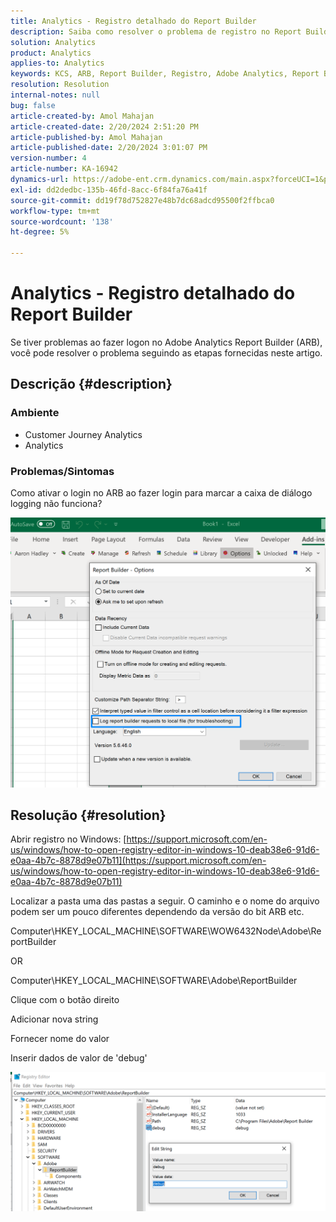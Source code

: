 ```yaml
---
title: Analytics - Registro detalhado do Report Builder
description: Saiba como resolver o problema de registro no Report Builder Adobe Analytics.
solution: Analytics
product: Analytics
applies-to: Analytics
keywords: KCS, ARB, Report Builder, Registro, Adobe Analytics, Report Builder do Analytics
resolution: Resolution
internal-notes: null
bug: false
article-created-by: Amol Mahajan
article-created-date: 2/20/2024 2:51:20 PM
article-published-by: Amol Mahajan
article-published-date: 2/20/2024 3:01:07 PM
version-number: 4
article-number: KA-16942
dynamics-url: https://adobe-ent.crm.dynamics.com/main.aspx?forceUCI=1&pagetype=entityrecord&etn=knowledgearticle&id=8cb36b7f-ffcf-ee11-9079-6045bd0065b6
exl-id: dd2dedbc-135b-46fd-8acc-6f84fa76a41f
source-git-commit: dd19f78d752827e48b7dc68adcd95500f2ffbca0
workflow-type: tm+mt
source-wordcount: '138'
ht-degree: 5%

---
```


# Analytics - Registro detalhado do Report Builder


Se tiver problemas ao fazer logon no Adobe Analytics Report Builder (ARB), você pode resolver o problema seguindo as etapas fornecidas neste artigo.

## Descrição {#description}


### <b>Ambiente</b>

- Customer Journey Analytics
- Analytics




### <b>Problemas/Sintomas</b>

Como ativar o login no ARB ao fazer login para marcar a caixa de diálogo logging não funciona?



![](assets/___8db36b7f-ffcf-ee11-9079-6045bd0065b6___.png)


## Resolução {#resolution}




Abrir registro no Windows: [https://support.microsoft.com/en-us/windows/how-to-open-registry-editor-in-windows-10-deab38e6-91d6-e0aa-4b7c-8878d9e07b11](https://support.microsoft.com/en-us/windows/how-to-open-registry-editor-in-windows-10-deab38e6-91d6-e0aa-4b7c-8878d9e07b11)

Localizar a pasta uma das pastas a seguir. O caminho e o nome do arquivo podem ser um pouco diferentes dependendo da versão do bit ARB etc.

Computer\HKEY_LOCAL_MACHINE\SOFTWARE\WOW6432Node\Adobe\ReportBuilder

OR

Computer\HKEY_LOCAL_MACHINE\SOFTWARE\Adobe\ReportBuilder

Clique com o botão direito

Adicionar nova string

Fornecer nome do valor

Inserir dados de valor de &#39;debug&#39;

![](assets/066ee289-0b9e-eb11-b1ac-000d3a3684a8.png)
